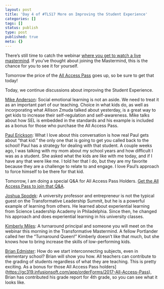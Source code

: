 ```yaml
---
layout: post
title: 'Day 4 of #TLS17 More on Improving the Student Experience'
categories: []
tags: []
status: publish
type: post
published: true
meta: {}
---
```


There’s still time to catch the webinar 
[where you get to watch a live mastermind](https://zoom.us/webinar/register/f692e731e43d716834538d7d4481ef37). If you’ve thought about joining the Mastermind, this is the chance for you to see it for yourself.

Tomorrow the price of the 
[All Access Pass](https://gc319.infusionsoft.com/app/orderForms/2017-All-Access-Pass) goes up, so be sure to get that today!

Today, we continue discussions about improving the Student Experience.

[Mike Anderson](http://transformativeleadershipsummit.com/team/mike-anderson/): Social emotional learning is not an aside. We need to treat it as an important part of our teaching. Choice in what kids do, as well as incorporating what Allison Zmuda talked about yesterday, is a great way to get kids to increase their self-regulation and self-awareness. Mike talks about how SEL is embedded in the standards and his example is included as a bonus for those who purchase the All Access Pass.

[Paul Erickson](http://transformativeleadershipsummit.com/team/paul-erickson): What I love about this conversation is how real Paul gets about “that kid:” the only one that is going to get you called back to the school! Paul has a strategy for dealing with that student. A couple weeks ago, I was talking with my mom about my school years and how difficult I was as a student. She asked what the kids are like with me today, and if I have any that were like me. I told her that I do, but they are my favorite because they are a challenge to relate to and engage. I love Paul’s approach to force himself to be there for that kid.

Tomorrow, I am doing a special Q&A for All Access Pass Holders. 
[Get the All Access Pass to join that Q&A](https://gc319.infusionsoft.com/app/orderForms/2017-All-Access-Pass).

[Joshua Spodek](http://transformativeleadershipsummit.com/team/joshua-spodek): A university professor and entrepreneur is not the typical guest on the Transformative Leadership Summit, but he is a powerful example of learning from others. He learned about experiential learning from Science Leadership Academy in Philadelphia. Since then, he changed his approach and does experiential learning in his university classes.

[Kimberly Miles](http://transformativeleadershipsummit.com/team/kimberly-miles): A turnaround principal and someone you will meet on the webinar this morning in the Transformative Mastermind. A fellow Portlander called her the “Turnaround Queen!” Kimberly doesn’t like that much, but she knows how to bring increase the skills of low-performing kids.

[Brian Edmister](http://transformativeleadershipsummit.com/team/mike-anderson/): How do we start interconnecting subjects, even in elementary school? Brian will show you how. All teachers can contribute to the grading of students regardless of what they are teaching. This is pretty exciting. As a bonus for those All Access Pass holders](https://gc319.infusionsoft.com/app/orderForms/2017-All-Access-Pass), Brian has contributed his grade report for 4th grade, so you can see what it looks like.
